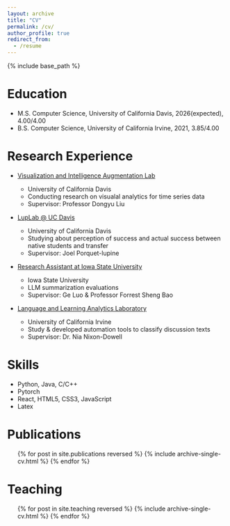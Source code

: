 ```yaml
---
layout: archive
title: "CV"
permalink: /cv/
author_profile: true
redirect_from:
  - /resume
---
```


{% include base_path %}

Education
======
* M.S. Computer Science, University of California Davis, 2026(expected), 4.00/4.00
* B.S. Computer Science, University of California Irvine, 2021, 3.85/4.00

Research Experience
======
* [Visualization and Intelligence Augmentation Lab](https://vialab.tech/)
  * University of California Davis
  * Conducting research on visualal analytics for time series data
  * Supervisor: Professor Dongyu Liu

* [LupLab @ UC Davis](https://luplab.cs.ucdavis.edu/)
  * University of California Davis
  * Studying about perception of success and actual success between native students and transfer
  * Supervisor: Joel Porquet-lupine

* [Research Assistant at Iowa State University](https://forrestbao.github.io/)
  * Iowa State University
  * LLM summarization evaluations
  * Supervisor: Ge Luo & Professor Forrest Sheng Bao

* [Language and Learning Analytics Laboratory](https://connectedlearning.uci.edu/person/nia-dowell/)
  * University of California Irvine
  * Study & developed automation tools to classify discussion texts
  * Supervisor: Dr. Nia Nixon-Dowell
  

Skills
======
* Python, Java, C/C++
* Pytorch
* React, HTML5, CSS3, JavaScript
* Latex

Publications
======
  <ul>{% for post in site.publications reversed %}
    {% include archive-single-cv.html %}
  {% endfor %}</ul>
  
<!-- Talks
======
  <ul>{% for post in site.talks reversed %}
    {% include archive-single-talk-cv.html  %}
  {% endfor %}</ul> -->
  
Teaching
======
  <ul>{% for post in site.teaching reversed %}
    {% include archive-single-cv.html %}
  {% endfor %}</ul>
  
<!-- Service and leadership
======
* Currently signed in to 43 different slack teams -->

